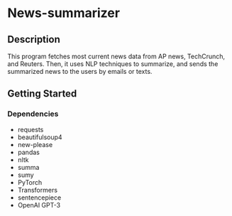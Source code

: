 # News-summarizer

## Description
This program fetches most current news data from AP news, TechCrunch, and Reuters. Then, it uses NLP techniques to summarize, and sends the summarized news to the users by emails or texts.

## Getting Started
### Dependencies
* requests
* beautifulsoup4
* new-please
* pandas
* nltk
* summa
* sumy
* PyTorch
* Transformers
* sentencepiece
* OpenAI GPT-3